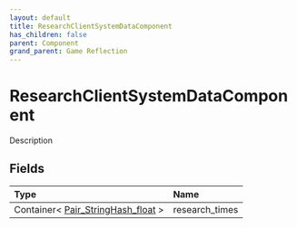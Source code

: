 ```yaml
---
layout: default
title: ResearchClientSystemDataComponent
has_children: false
parent: Component
grand_parent: Game Reflection
---
```

# ResearchClientSystemDataComponent
Description 

## Fields

| Type | Name |
|:----------|:--------------|
| Container< [Pair_StringHash_float](/riftbreaker-wiki/docs/game-reflection/classes/pair__string_hash_float/) > | research_times |

